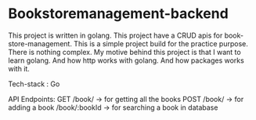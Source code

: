 # Bookstoremanagement-backend
This project is written in golang. This project have a CRUD apis for book-store-management. This is a simple project build for the practice purpose. There is nothing complex. My motive behind this project is that I want to learn golang. And how http works with golang. And how packages works with it.

Tech-stack : 
Go

API Endpoints:
GET
/book/   -> for getting all the books
POST
/book/   -> for adding a book
/book/:bookId -> for searching a book in database



